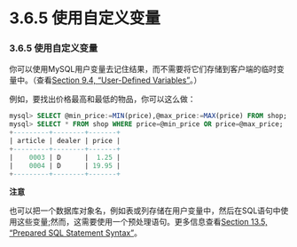 # 3.6.5 使用自定义变量

### 3.6.5 使用自定义变量
你可以使用MySQL用户变量去记住结果，而不需要将它们存储到客户端的临时变量中。（查看[Section 9.4, “User-Defined Variables”](#)。）

例如，要找出价格最高和最低的物品，你可以这么做：
```SQL
mysql> SELECT @min_price:=MIN(price),@max_price:=MAX(price) FROM shop;
mysql> SELECT * FROM shop WHERE price=@min_price OR price=@max_price;
+---------+--------+-------+
| article | dealer | price |
+---------+--------+-------+
|    0003 | D      |  1.25 |
|    0004 | D      | 19.95 |
+---------+--------+-------+
```
**注意**

也可以把一个数据库对象名，例如表或列存储在用户变量中，然后在SQL语句中使用这些变量;然而，这需要使用一个预处理语句。更多信息查看[Section 13.5, “Prepared SQL Statement Syntax”](#)。
